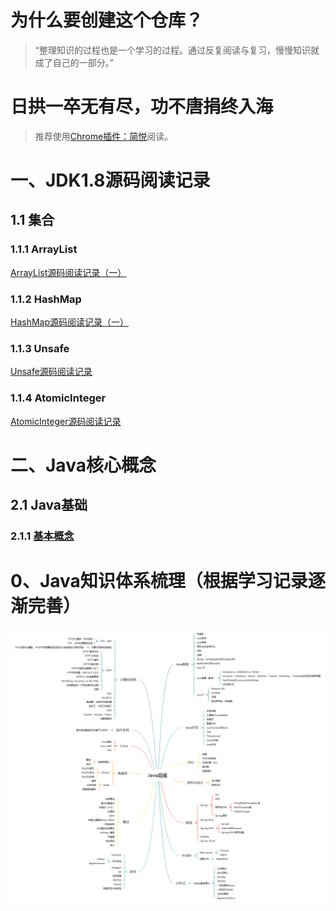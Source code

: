 # 为什么要创建这个仓库？

> “整理知识的过程也是一个学习的过程。通过反复阅读与复习，慢慢知识就成了自己的一部分。”

# 日拱一卒无有尽，功不唐捐终入海

> 推荐使用[Chrome插件：简悦](http://ksria.com/simpread/)阅读。

# 一、JDK1.8源码阅读记录

## 1.1 集合

### 1.1.1  ArrayList

[ArrayList源码阅读记录（一）](https://github.com/Qylningque/Study_If_You_Can/blob/master/jdk1_8/01_ArrayList/01-ArrayList.md)

### 1.1.2 HashMap

[HashMap源码阅读记录（一）](https://github.com/Qylningque/Study_If_You_Can/blob/master/jdk1_8/02_HashMap/02-HashMap.md)

### 1.1.3 Unsafe

[Unsafe源码阅读记录](https://github.com/Qylningque/Study_If_You_Can/blob/master/jdk1_8/03_Unsafe/03-Unsafe.md)

### 1.1.4 AtomicInteger

[AtomicInteger源码阅读记录](https://github.com/Qylningque/Study_If_You_Can/blob/master/jdk1_8/04_AtomicInteger/04-AtomicInteger.md)



# 二、Java核心概念

## 2.1 Java基础

### 2.1.1 [基本概念 ](https://github.com/Qylningque/Study_If_You_Can/blob/master/java_core/01_java_base/01-Java%E6%A0%B8%E5%BF%83%E6%A6%82%E5%BF%B5-Java%E5%9F%BA%E7%A1%80-%E5%9F%BA%E6%9C%AC%E6%A6%82%E5%BF%B5.md)





# 0、Java知识体系梳理（根据学习记录逐渐完善）

![Java知识体系](/知识体系.png)

